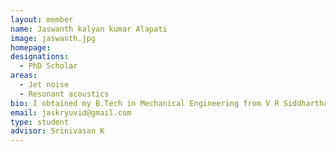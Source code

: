 ```yaml
---
layout: member
name: Jaswanth kalyan kumar Alapati
image: jaswanth.jpg
homepage: 
designations: 
  - PhD Scholar
areas: 
  - Jet noise
  - Resonant acoustics
bio: I obtained my B.Tech in Mechanical Engineering from V R Siddhartha Engineering College, Vijayawada in 2017. I am  pursuing  PhD (M.S+PhD) at IIT Madras. My research centers on studies and acoustics of jet flows.
email: jaskryuvid@gmail.com
type: student
advisor: Srinivasan K
---
```

